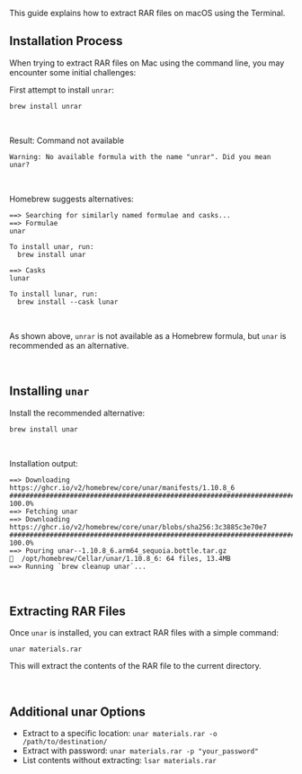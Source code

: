 This guide explains how to extract RAR files on macOS using the Terminal.

## Installation Process

When trying to extract RAR files on Mac using the command line, you may encounter some initial challenges:

First attempt to install ```unrar```:

```
brew install unrar
```

<br> 

Result: Command not available

```
Warning: No available formula with the name "unrar". Did you mean unar?
```

<br>

Homebrew suggests alternatives:

```
==> Searching for similarly named formulae and casks...
==> Formulae
unar

To install unar, run:
  brew install unar

==> Casks
lunar

To install lunar, run:
  brew install --cask lunar
```

<br>

As shown above, ```unrar``` is not available as a Homebrew formula, but ```unar``` is recommended as an alternative.

<br>

## Installing ```unar```

Install the recommended alternative:

```
brew install unar
```

<br>

Installation output:

```
==> Downloading https://ghcr.io/v2/homebrew/core/unar/manifests/1.10.8_6
######################################################################### 100.0%
==> Fetching unar
==> Downloading https://ghcr.io/v2/homebrew/core/unar/blobs/sha256:3c3885c3e70e7
######################################################################### 100.0%
==> Pouring unar--1.10.8_6.arm64_sequoia.bottle.tar.gz
🍺  /opt/homebrew/Cellar/unar/1.10.8_6: 64 files, 13.4MB
==> Running `brew cleanup unar`...
```

<br>

## Extracting RAR Files

Once ```unar``` is installed, you can extract RAR files with a simple command:

```
unar materials.rar
```

This will extract the contents of the RAR file to the current directory.

<br>

## Additional unar Options

* Extract to a specific location: ```unar materials.rar -o /path/to/destination/```
* Extract with password: ```unar materials.rar -p "your_password"```
* List contents without extracting: ```lsar materials.rar```

